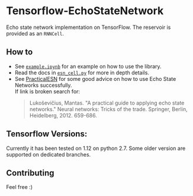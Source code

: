# Tensorflow-EchoStateNetwork
Echo state network implementation on TensorFlow. The reservoir is provided as an `RNNCell`.
## How to
- See [`example.ipynb`](example.ipynb) for an example on how to use the library.
- Read the docs in [`esn_cell.py`](esn_cell.py) for more in depth details.
- See [PracticalESN](https://pdfs.semanticscholar.org/11bb/0941b1f6088783e26d7f9603789ee1db7faa.pdf) for some good advice on how to use Echo State Networks successfully.   
    If link is broken search for:
    >Lukoševičius, Mantas. "A practical guide to applying echo state networks." Neural networks: Tricks of the trade. Springer, Berlin, Heidelberg, 2012. 659-686.
## Tensorflow Versions:
Currently it has been tested on 1.12 on python 2.7. Some older version are supported on dedicated branches.

## Contributing
Feel free :)